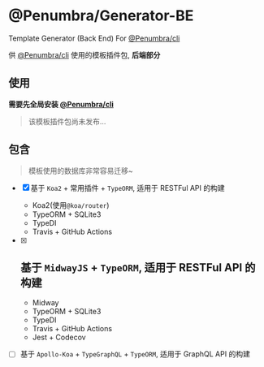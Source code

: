 # @Penumbra/Generator-BE

Template Generator (Back End) For [@Penumbra/cli](https://github.com/linbudu599/Penumbra-Cli)

供 [@Penumbra/cli](https://github.com/linbudu599/Penumbra-Cli) 使用的模板插件包, **后端部分**

## 使用

**需要先全局安装 [@Penumbra/cli](https://github.com/linbudu599/Penumbra-Cli)**

> 该模板插件包尚未发布...

<!--
```bash
penumbra install generator-be
``` -->

## 包含

> 模板使用的数据库非常容易迁移~

- [x] 基于 `Koa2` + 常用插件 + `TypeORM`, 适用于 RESTFul API 的构建

  - Koa2(使用`@koa/router`)
  - TypeORM + SQLite3
  - TypeDI
  - Travis + GitHub Actions

- [x] ## 基于 `MidwayJS` + `TypeORM`, 适用于 RESTFul API 的构建

  - Midway
  - TypeORM + SQLite3
  - TypeDI
  - Travis + GitHub Actions
  - Jest + Codecov

* [ ] 基于 `Apollo-Koa` + `TypeGraphQL` + `TypeORM`, 适用于 GraphQL API 的构建

